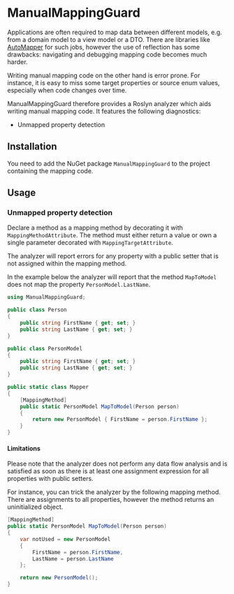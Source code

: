 # ManualMappingGuard

Applications are often required to map data between different models, e.g. from a domain model to a view model or a DTO. There are libraries like [AutoMapper](https://automapper.org/) for such jobs, however the use of reflection has some drawbacks: navigating and debugging mapping code becomes much harder.

Writing manual mapping code on the other hand is error prone. For instance, it is easy to miss some target properties or source enum values, especially when code changes over time.

ManualMappingGuard therefore provides a Roslyn analyzer which aids writing manual mapping code. It features the following diagnostics:

* Unmapped property detection

## Installation

You need to add the NuGet package `ManualMappingGuard` to the project containing the mapping code.

## Usage

### Unmapped property detection

Declare a method as a mapping method by decorating it with `MappingMethodAttribute`. The method must either return a value or own a single parameter decorated with `MappingTargetAttribute`.

The analyzer will report errors for any property with a public setter that is not assigned within the mapping method.

In the example below the analyzer will report that the method `MapToModel` does not map the property `PersonModel.LastName`.

```csharp
using ManualMappingGuard;

public class Person
{
    public string FirstName { get; set; }
    public string LastName { get; set; }
}

public class PersonModel
{
    public string FirstName { get; set; }
    public string LastName { get; set; }
}

public static class Mapper
{
    [MappingMethod]
    public static PersonModel MapToModel(Person person)
    {
        return new PersonModel { FirstName = person.FirstName };
    }
}
```

#### Limitations

Please note that the analyzer does not perform any data flow analysis and is satisfied as soon as there is at least one assignment expression for all properties with public setters.

For instance, you can trick the analyzer by the following mapping method. There are assignments to all properties, however the method returns an uninitialized object.

```csharp
[MappingMethod]
public static PersonModel MapToModel(Person person)
{
    var notUsed = new PersonModel
    {
        FirstName = person.FirstName,
        LastName = person.LastName
    };

    return new PersonModel();
}
```